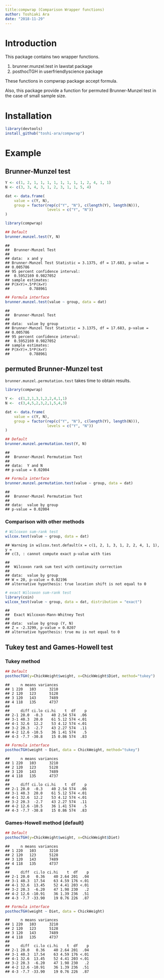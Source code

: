 ```yaml
---
title:compwrap (Comparison Wrapper functions)
author: Toshiaki Ara
date: "2018-11-29"
---
```


# Introduction

This package contains two wrapper functions.

1. brunner.munzel.test in lawstat package
2. posthocTGH in userfriendlyscience package

These functions in compwrap package accept formula.

Also, this package provide a function for
 permuted Brunner-Munzel test
 in the case of small sample size.

# Installation


```r
library(devtools)
install_github("toshi-ara/compwrap")
```

# Example
## Brunner-Munzel test

```r
Y <- c(1, 2, 1, 1, 1, 1, 1, 1, 1, 1, 2, 4, 1, 1)
N <- c(3, 3, 4, 3, 1, 2, 3, 1, 1, 5, 4)

dat <- data.frame(
    value = c(Y, N),
    group = factor(rep(c("Y", "N"), c(length(Y), length(N))),
                   levels = c("Y", "N"))
)

library(compwrap)

## Default
brunner.munzel.test(Y, N)
```

```
## 
## 	Brunner-Munzel Test
## 
## data:  x and y
## Brunner-Munzel Test Statistic = 3.1375, df = 17.683, p-value =
## 0.005786
## 95 percent confidence interval:
##  0.5952169 0.9827052
## sample estimates:
## P(X<Y)+.5*P(X=Y) 
##         0.788961
```

```r
## Formula interface
brunner.munzel.test(value ~ group, data = dat)
```

```
## 
## 	Brunner-Munzel Test
## 
## data:  value by group
## Brunner-Munzel Test Statistic = 3.1375, df = 17.683, p-value =
## 0.005786
## 95 percent confidence interval:
##  0.5952169 0.9827052
## sample estimates:
## P(X<Y)+.5*P(X=Y) 
##         0.788961
```

## permuted Brunner-Munzel test

`brunner.munzel.permutation.test` takes time to obtain results.


```r
library(compwrap)

Y <-  c(1,2,1,3,1,2,2,4,1,1)
N <-  c(3,4,5,2,3,2,1,5,4,3)

dat <- data.frame(
    value = c(Y, N),
    group = factor(rep(c("Y", "N"), c(length(Y), length(N))),
                   levels = c("Y", "N"))
)

## Default
brunner.munzel.permutation.test(Y, N)
```

```
## 
## 	Brunner-Munzel Permutation Test
## 
## data:  Y and N
## p-value = 0.02004
```

```r
## Formula interface
brunner.munzel.permutation.test(value ~ group, data = dat)
```

```
## 
## 	Brunner-Munzel Permutation Test
## 
## data:  value by group
## p-value = 0.02004
```

### Comparison with other methods


```r
# Wilcoxon sum-rank test
wilcox.test(value ~ group, data = dat)
```

```
## Warning in wilcox.test.default(x = c(1, 2, 1, 3, 1, 2, 2, 4, 1, 1), y =
## c(3, : cannot compute exact p-value with ties
```

```
## 
## 	Wilcoxon rank sum test with continuity correction
## 
## data:  value by group
## W = 20, p-value = 0.02196
## alternative hypothesis: true location shift is not equal to 0
```

```r
# exact Wilcoxon sum-rank test
library(coin)
wilcox_test(value ~ group, data = dat, distribution = "exact")
```

```
## 
## 	Exact Wilcoxon-Mann-Whitney Test
## 
## data:  value by group (Y, N)
## Z = -2.3299, p-value = 0.0207
## alternative hypothesis: true mu is not equal to 0
```

## Tukey test and Games-Howell test



### Tukey method


```r
## Default
posthocTGH(y=ChickWeight$weight, x=ChickWeight$Diet, method="tukey")
```

```
##     n means variances
## 1 220   103      3210
## 2 120   123      5128
## 3 120   143      7489
## 4 118   135      4737
## 
##     diff ci.lo ci.hi    t  df    p
## 2-1 20.0  -0.3    40 2.54 574  .06
## 3-1 40.3  20.0    61 5.12 574 <.01
## 4-1 32.6  12.2    53 4.12 574 <.01
## 3-2 20.3  -2.7    43 2.27 574  .11
## 4-2 12.6 -10.5    36 1.41 574   .5
## 4-3 -7.7 -30.8    15 0.86 574  .83
```

```r
## Formula interface
posthocTGH(weight ~ Diet, data = ChickWeight, method="tukey")
```

```
##     n means variances
## 1 220   103      3210
## 2 120   123      5128
## 3 120   143      7489
## 4 118   135      4737
## 
##     diff ci.lo ci.hi    t  df    p
## 2-1 20.0  -0.3    40 2.54 574  .06
## 3-1 40.3  20.0    61 5.12 574 <.01
## 4-1 32.6  12.2    53 4.12 574 <.01
## 3-2 20.3  -2.7    43 2.27 574  .11
## 4-2 12.6 -10.5    36 1.41 574   .5
## 4-3 -7.7 -30.8    15 0.86 574  .83
```

### Games-Howell method (default)


```r
## Default
posthocTGH(y=ChickWeight$weight, x=ChickWeight$Diet)
```

```
##     n means variances
## 1 220   103      3210
## 2 120   123      5128
## 3 120   143      7489
## 4 118   135      4737
## 
##     diff  ci.lo ci.hi    t  df    p
## 2-1 20.0   0.36    40 2.64 201  .04
## 3-1 40.3  17.54    63 4.59 176 <.01
## 4-1 32.6  13.45    52 4.41 203 <.01
## 3-2 20.3  -6.20    47 1.98 230   .2
## 4-2 12.6 -10.91    36 1.39 236  .51
## 4-3 -7.7 -33.90    19 0.76 226  .87
```

```r
## Formula interface
posthocTGH(weight ~ Diet, data = ChickWeight)
```

```
##     n means variances
## 1 220   103      3210
## 2 120   123      5128
## 3 120   143      7489
## 4 118   135      4737
## 
##     diff  ci.lo ci.hi    t  df    p
## 2-1 20.0   0.36    40 2.64 201  .04
## 3-1 40.3  17.54    63 4.59 176 <.01
## 4-1 32.6  13.45    52 4.41 203 <.01
## 3-2 20.3  -6.20    47 1.98 230   .2
## 4-2 12.6 -10.91    36 1.39 236  .51
## 4-3 -7.7 -33.90    19 0.76 226  .87
```

